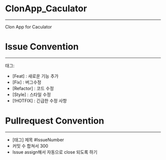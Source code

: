 # ClonApp_Caculator
-----

Clon App for Caculator

# Issue Convention
----
태그:
- [Feat] : 새로운 기능 추가
- [Fix] : 버그수정
- [Refactor] : 코드 수정
- [Style] : 스타일 수정
- [!HOTFIX] : 긴급한 수정 사항

# Pullrequest Convention
----
- [태그] 제목 #IssueNumber
- 커밋 수 합쳐서 300
- Issue assign해서 자동으로 close 되도록 하기
